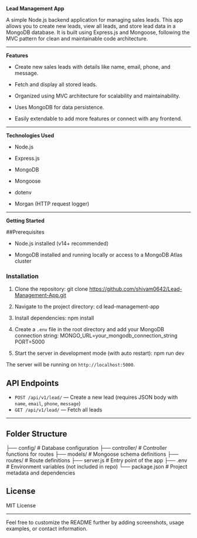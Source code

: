 **Lead Management App**

A simple Node.js backend application for managing sales leads. This app allows you to create new leads, view all leads, and store lead data in a MongoDB database. It is built using Express.js and Mongoose, following the MVC pattern for clean and maintainable code architecture.
 
_________________________________________________________________________________________________________________________________________________________________

**Features**

- Create new sales leads with details like name, email, phone, and message.

- Fetch and display all stored leads.
  
- Organized using MVC architecture for scalability and maintainability.
  
- Uses MongoDB for data persistence.
  
- Easily extendable to add more features or connect with any frontend.

____________________________________________________________________________________________________________________________________________________________________

**Technologies Used**

- Node.js
  
- Express.js
  
- MongoDB
  
- Mongoose
  
- dotenv
  
- Morgan (HTTP request logger)
  
_______________________________________________________________________________

**Getting Started**

##Prerequisites

- Node.js installed (v14+ recommended)
  
- MongoDB installed and running locally or access to a MongoDB Atlas cluster


### Installation

1. Clone the repository:
git clone https://github.com/shivam0642/Lead-Management-App.git

2. Navigate to the project directory:
cd lead-management-app

3. Install dependencies:
npm install

4. Create a `.env` file in the root directory and add your MongoDB connection string:
MONGO_URL=your_mongodb_connection_string
PORT=5000

5. Start the server in development mode (with auto restart):
npm run dev


The server will be running on `http://localhost:5000`.

## API Endpoints

- `POST /api/v1/lead/` — Create a new lead (requires JSON body with `name`, `email`, `phone`, `message`)
- `GET /api/v1/lead/` — Fetch all leads

______________________________________________

## Folder Structure
├── config/ # Database configuration
├── controller/ # Controller functions for routes
├── models/ # Mongoose schema definitions
├── routes/ # Route definitions
├── server.js # Entry point of the app
├── .env # Environment variables (not included in repo)
└── package.json # Project metadata and dependencies

## License

MIT License

---

Feel free to customize the README further by adding screenshots, usage examples, or contact information.
